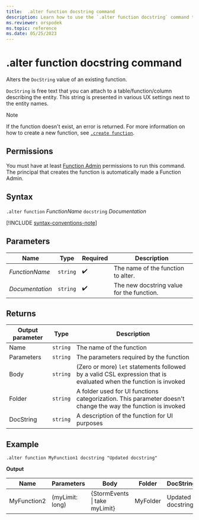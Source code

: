 ```yaml
---
title:  .alter function docstring command
description: Learn how to use the `.alter function docstring` command to change the `DocString` value of an existing function.
ms.reviewer: orspodek
ms.topic: reference
ms.date: 05/25/2023
---
```

# .alter function docstring command

Alters the `DocString` value of an existing function.

`DocString` is free text that you can attach to a table/function/column describing the entity. This string is presented in various UX settings next to the entity names.

> [!NOTE]
> If the function doesn't exist, an error is returned. For more information on how to create a new function, see [`.create function`](create-function.md).

## Permissions

You must have at least [Function Admin](../management/access-control/role-based-access-control.md) permissions to run this command. The principal that creates the function is automatically made a Function Admin.

## Syntax

`.alter` `function` *FunctionName* `docstring` *Documentation*

[!INCLUDE [syntax-conventions-note](../includes/syntax-conventions-note.md)]

## Parameters

|Name|Type|Required|Description|
|--|--|--|--|
|*FunctionName*| `string` | :heavy_check_mark:|The name of the function to alter.|
|*Documentation*| `string` | :heavy_check_mark:|The new docstring value for the function.|

## Returns

|Output parameter |Type |Description|
|---|---|---|
|Name  | `string` |The name of the function|
|Parameters  | `string` |The parameters required by the function|
|Body  | `string` |(Zero or more) `let` statements followed by a valid CSL expression that is evaluated when the function is invoked|
|Folder| `string` |A folder used for UI functions categorization. This parameter doesn't change the way the function is invoked|
|DocString| `string` |A description of the function for UI purposes|

## Example

```kusto
.alter function MyFunction1 docstring "Updated docstring"
```

**Output**

|Name |Parameters |Body|Folder|DocString|
|---|---|---|---|---|
|MyFunction2 |(myLimit: long)| {StormEvents &#124; take myLimit}|MyFolder|Updated docstring|
